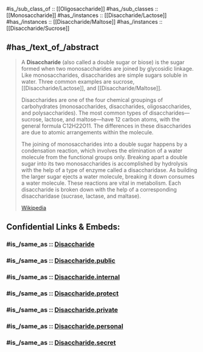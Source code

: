 ﻿---
aliases:
- biose
- "double sugar"
---

#is_/sub_class_of :: [[Oligosaccharide]] 
#has_/sub_classes :: [[Monosaccharide]] 
#has_/instances :: [[Disaccharide/Lactose]] 
#has_/instances :: [[Disaccharide/Maltose]] 
#has_/instances :: [[Disaccharide/Sucrose]]  

## #has_/text_of_/abstract 

> A **Disaccharide** (also called a double sugar or biose) is the sugar 
> formed when two monosaccharides are joined by glycosidic linkage. 
> Like monosaccharides, disaccharides are simple sugars soluble in water. 
> Three common examples are sucrose, [[Disaccharide/Lactose]], and [[Disaccharide/Maltose]].
>
> Disaccharides are one of the four chemical groupings of carbohydrates (monosaccharides, disaccharides, oligosaccharides, and polysaccharides). The most common types of disaccharides—sucrose, lactose, and maltose—have 12 carbon atoms, with the general formula C12H22O11. The differences in these disaccharides are due to atomic arrangements within the molecule.
>
> The joining of monosaccharides into a double sugar happens by a condensation reaction, which involves the elimination of a water molecule from the functional groups only. Breaking apart a double sugar into its two monosaccharides is accomplished by hydrolysis with the help of a type of enzyme called a disaccharidase. As building the larger sugar ejects a water molecule, breaking it down consumes a water molecule. These reactions are vital in metabolism. Each disaccharide is broken down with the help of a corresponding disaccharidase (sucrase, lactase, and maltase).
>
> [Wikipedia](https://en.wikipedia.org/wiki/Disaccharide)


## Confidential Links & Embeds: 

### #is_/same_as :: [Disaccharide](/_Standards/bio/Metabolism/Nutrition/Carbohydrate/Disaccharide.md) 

### #is_/same_as :: [Disaccharide.public](/_public/bio/Metabolism/Nutrition/Carbohydrate/Disaccharide.public.md) 

### #is_/same_as :: [Disaccharide.internal](/_internal/bio/Metabolism/Nutrition/Carbohydrate/Disaccharide.internal.md) 

### #is_/same_as :: [Disaccharide.protect](/_protect/bio/Metabolism/Nutrition/Carbohydrate/Disaccharide.protect.md) 

### #is_/same_as :: [Disaccharide.private](/_private/bio/Metabolism/Nutrition/Carbohydrate/Disaccharide.private.md) 

### #is_/same_as :: [Disaccharide.personal](/_personal/bio/Metabolism/Nutrition/Carbohydrate/Disaccharide.personal.md) 

### #is_/same_as :: [Disaccharide.secret](/_secret/bio/Metabolism/Nutrition/Carbohydrate/Disaccharide.secret.md)

